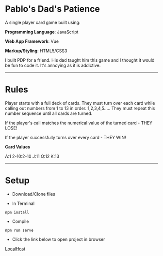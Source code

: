 # Pablo's Dad's Patience

A single player card game built using:

**Programming Language**: JavaScript

**Web App Framework**: Vue

**Markup/Styling**: HTML5/CSS3

I built PDP for a friend. His dad taught him this game and I thought it would be fun to code it. It's annoying as it is addictive.

---

# Rules

Player starts with a full deck of cards. They must turn over each card while calling out numbers from 1 to 13 in order. 1,2,3,4,5..... They must repeat this number sequence until all cards are turned.

If the player's call matches the numerical value of the turned card - THEY LOSE!

If the player successfully turns over every card - THEY WIN!

**Card Values**

A:1
2-10:2-10
J:11
Q:12
K:13

---

# Setup

- Download/Clone files

- In Terminal

```
npm install
```

- Compile

```
npm run serve
```

- Click the link below to open project in browser

[LocalHost](http://localhost:8080/)
